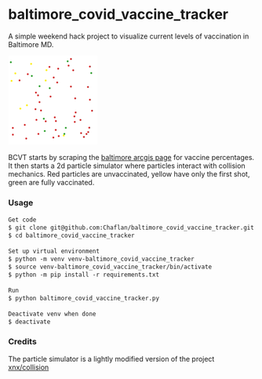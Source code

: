 # baltimore_covid_vaccine_tracker

A simple weekend hack project to visualize current levels of vaccination in Baltimore MD.

![Example](sample.gif)

BCVT starts by scraping the [baltimore arcgis page](https://coronavirusvaccineoutreach-bc-gis.hub.arcgis.com/#statistics) for vaccine percentages.  It then starts a 2d particle simulator where particles interact with collision mechanics.  Red particles are unvaccinated, yellow have only the first shot, green are fully vaccinated.

### Usage

```
Get code
$ git clone git@github.com:Chaflan/baltimore_covid_vaccine_tracker.git
$ cd baltimore_covid_vaccine_tracker

Set up virtual environment
$ python -m venv venv-baltimore_covid_vaccine_tracker
$ source venv-baltimore_covid_vaccine_tracker/bin/activate
$ python -m pip install -r requirements.txt

Run
$ python baltimore_covid_vaccine_tracker.py

Deactivate venv when done
$ deactivate
```

### Credits

The particle simulator is a lightly modified version of the project [xnx/collision](
https://github.com/xnx/collision)
